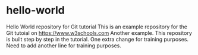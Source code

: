 # hello-world
Hello World repository for Git tutorial
This is an example repository for the Git tutoial on https://www.w3schools.com
Another example.
This repository is built step by step in the tutorial.
One extra change for training purposes.
Need to add another line for training purposes.
